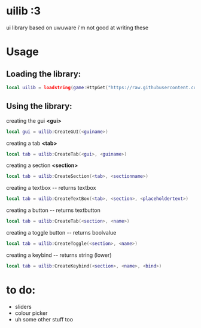 
# uilib :3
ui library based on uwuware
i'm not good at writing these

# Usage
## Loading the library:
```lua
local uilib = loadstring(game:HttpGet("https://raw.githubusercontent.com/kedachii/uilib/main/library.lua", true))()
```
## Using the library:
creating the gui **\<gui>**
```lua
local gui = uilib:CreateGUI(<guiname>)
```

creating a tab  **\<tab>**
```lua
local tab = uilib:CreateTab(<gui>, <guiname>)
```

creating a section **\<section>**
```lua
local tab = uilib:CreateSection(<tab>, <sectionname>)
```

creating a textbox -- returns textbox
```lua
local tab = uilib:CreateTextBox(<tab>, <section>, <placeholdertext>)
```

creating a button  -- returns textbutton
```lua
local tab = uilib:CreateTab(<section>, <name>)
```

creating a toggle button  -- returns boolvalue
```lua
local tab = uilib:CreateToggle(<section>, <name>)
```

creating a keybind -- returns string (lower)
```lua
local tab = uilib:CreateKeybind(<section>, <name>, <bind>)
```

# to do:
 - sliders
 - colour picker
 - uh some other stuff too



